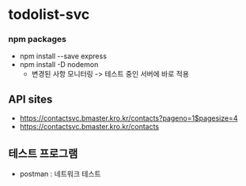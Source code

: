 # todolist-svc

### npm packages
- npm install --save express
- npm install -D nodemon 
    - 변경된 사항 모니터링 -> 테스트 중인 서버에 바로 적용 


## API sites
- https://contactsvc.bmaster.kro.kr/contacts?pageno=1$pagesize=4
- https://contactsvc.bmaster.kro.kr/contacts


## 테스트 프로그램 
- postman : 네트워크 테스트 